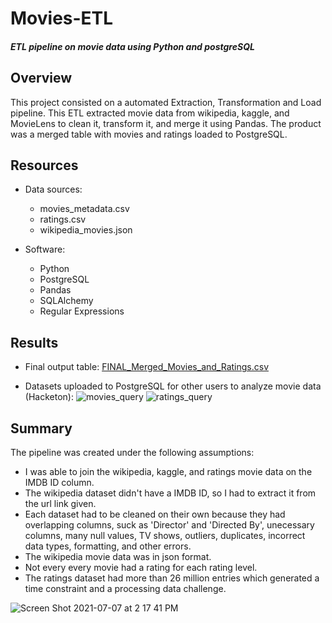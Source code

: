 # Movies-ETL

#### *ETL pipeline on movie data using Python and postgreSQL*

## Overview
This project consisted on a automated Extraction, Transformation and Load pipeline. This ETL extracted movie data from wikipedia, kaggle, and MovieLens to clean it, transform it, and merge it using Pandas. The product was a merged table with movies and ratings loaded to PostgreSQL. 

## Resources
- Data sources:
  - movies_metadata.csv
  - ratings.csv
  - wikipedia_movies.json

- Software:
  - Python
  - PostgreSQL
  - Pandas
  - SQLAlchemy
  - Regular Expressions 

## Results
- Final output table: 
[FINAL_Merged_Movies_and_Ratings.csv](https://github.com/nicoserrano/Movies-ETL/files/6779557/FINAL_Merged_Movies_and_Ratings.csv)

- Datasets uploaded to PostgreSQL for other users to analyze movie data (Hacketon): 
![movies_query](https://user-images.githubusercontent.com/83378141/124815489-5529de00-df35-11eb-8a4a-517ed0a51060.png)
![ratings_query](https://user-images.githubusercontent.com/83378141/124815490-55c27480-df35-11eb-8ec6-20c28ca7a649.png)


## Summary
The pipeline was created under the following assumptions:
- I was able to join the wikipedia, kaggle, and ratings movie data on the IMDB ID column.
- The wikipedia dataset didn't have a IMDB ID, so I had to extract it from the url link given. 
- Each dataset had to be cleaned on their own because they had overlapping columns, suck as 'Director' and 'Directed By', unecessary columns, many null values, TV shows, outliers, duplicates, incorrect data types, formatting, and other errors. 
- The wikipedia movie data was in json format. 
- Not every every movie had a rating for each rating level. 
- The ratings dataset had more than 26 million entries which generated a time constraint and a processing data challenge.

![Screen Shot 2021-07-07 at 2 17 41 PM](https://user-images.githubusercontent.com/83378141/124817181-6e338e80-df37-11eb-8af9-e4fe1967b9c5.png)

